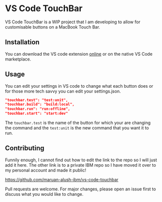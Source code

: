 # VS Code TouchBar

VS Code TouchBar is a WIP project that I am developing to allow for customisable buttons on a MacBook Touch Bar.

## Installation

You can download the VS code extension [online](https://marketplace.visualstudio.com/items?itemName=Maruan-Alush.vs-code-touchbar) or on the native VS Code marketplace.

## Usage

You can edit your settings in VS code to change what each button does or for those more tech savvy you can edit your settings.json.

```json
"touchbar.test": "test:unit",
"touchbar.build": "build:local",
"touchbar.run": "run:offline",
"touchbar.start": "start:dev"
```

The `touchbar.test` is the name of the button for which your are changing the command and the `test:unit` is the new command that you want it to run.

## Contributing

Funnily enough, I cannot find out how to edit the link to the repo so I will just add it here. The other link is to a private IBM repo so I have moved it over to my personal account and made it public!

https://github.com/maruan-alush-ibm/vs-code-touchbar

Pull requests are welcome. For major changes, please open an issue first to discuss what you would like to change.
